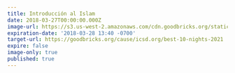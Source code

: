 ```yaml
---
title: Introducción al Islam
date: 2018-03-27T00:00:00.000Z
image-url: https://s3.us-west-2.amazonaws.com/cdn.goodbricks.org/static/media/icsd/icsd-last-10-nights.jpeg
expiration-date: '2018-03-28 13:40 -0700'
target-url: https://goodbricks.org/cause/icsd.org/best-10-nights-2021
expire: false
image-only: true
published: true
---
```

